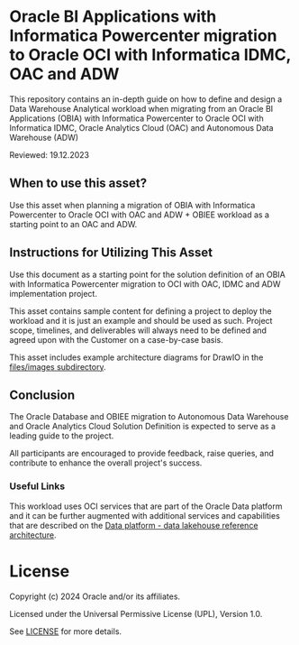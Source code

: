 # Oracle BI Applications with Informatica Powercenter migration to Oracle OCI with Informatica IDMC, OAC and ADW

This repository contains an in-depth guide on how to define and design a Data Warehouse Analytical workload when migrating from an Oracle BI Applications (OBIA) with Informatica Powercenter to Oracle OCI with Informatica IDMC, Oracle Analytics Cloud (OAC) and Autonomous Data Warehouse (ADW)

Reviewed: 19.12.2023

## When to use this asset?

Use this asset when planning a migration of OBIA with Informatica Powercenter to Oracle OCI with OAC and ADW + OBIEE workload as a starting point to an OAC and ADW.

## Instructions for Utilizing This Asset

Use this document as a starting point for the solution definition of an OBIA with Informatica Powercenter migration to OCI with OAC, IDMC and ADW implementation project.

This asset contains sample content for defining a project to deploy the workload and it is just an example and should be used as such. Project scope, timelines, and deliverables will always need to be defined and agreed upon with the Customer on a case-by-case basis.

This asset includes example architecture diagrams for DrawIO in the [files/images subdirectory](files/images).

## Conclusion

The Oracle Database and OBIEE migration to Autonomous Data Warehouse and Oracle Analytics Cloud Solution Definition is expected to serve as a leading guide to the project.

All participants are encouraged to provide feedback, raise queries, and contribute to enhance the overall project's success.

### Useful Links

This workload uses OCI services that are part of the Oracle Data platform and it can be further augmented with additional services and capabilities that are described on the [Data platform - data lakehouse reference architecture](https://docs.oracle.com/en/solutions/data-platform-lakehouse/index.html#GUID-A328ACEF-30B8-4595-B86F-F27B512744DF).

# License

Copyright (c) 2024 Oracle and/or its affiliates.

Licensed under the Universal Permissive License (UPL), Version 1.0.

See [LICENSE](https://github.com/oracle-devrel/technology-engineering/blob/main/LICENSE) for more details.
